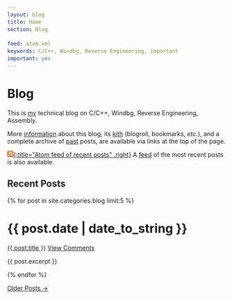 ```yaml
---
layout: blog
title: Home
section: Blog

feed: atom.xml
keywords: C/C++, Windbg, Reverse Engineering, important
important: yes
---
```


Blog
=====================

This is [my](/) technical blog on C/C++, Windbg, Reverse Engineering, Assembly.

More [information](info.html) about this blog, its [kith](kith.html) (blogroll, 
bookmarks, _etc._), and a complete archive of [past](past.html) posts, are 
available via links at the top of the page.

[![Feed icon](/files/css/feed-icon-14x14.png){:title="Atom feed of recent posts" .right}][feed]
A [feed][] of the most recent posts is also available.

[feed]: /blog/atom.xml

Recent Posts
------------

{% for post in site.categories.blog limit:5 %}
<div class="section list">
  <h1>{{ post.date | date_to_string }}</h1>
  <p class="line">
  <a class="title" href="{{ post.url }}">{{ post.title }}</a>
  <a class="comments" href="{{ post.url }}#disqus_thread">View Comments</a>
  </p>
  <p class="excerpt">{{ post.excerpt }}</p>
</div>
{% endfor %}

<p>
<a href="past.html">Older Posts &rarr;</a>
</p>

<script type="text/javascript">
//<![CDATA[
(function() {
		var links = document.getElementsByTagName('a');
		var query = '?';
		for(var i = 0; i < links.length; i++) {
			if(links[i].href.indexOf('#disqus_thread') >= 0) {
				query += 'url' + i + '=' + encodeURIComponent(links[i].href) + '&';
			}
		}
		
		document.write('<script type="text/javascript" src="http://disqus.com/forums/madhur/get_num_replies.js' + query + '"></' + 'script>');
	})();
//]]>
</script>
